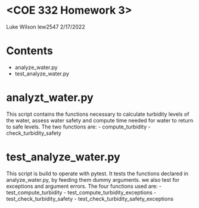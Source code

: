# <COE 332 Homework 3>

Luke Wilson
lew2547
2/17/2022

# Contents

- analyze_water.py
- test_analyze_water.py

# analyzt_water.py

This script contains the functions necessary to calculate turbidity levels of the water, assess water safety and compute time needed for water to return to safe levels. 
The two functions are:
	- compute_turbidity
	- check_turbidity_safety

# test_analyze_water.py

This script is build to operate with pytest. It tests the functions declared in analyze_water.py, by feeding them dummy arguments. we also test for exceptions and argument errors.
The four functions used are:
	- test_compute_turbidity
	- test_compute_turbidity_exceptions
	- test_check_turbidity_safety
	- test_check_turbidity_safety_exceptions

